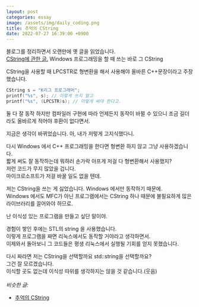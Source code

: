 ```yaml
---
layout: post
categories: essay
image: /assets/img/daily_coding.png
title: 추억의 CString
date: 2022-07-27 16:39:00 +0900
---
```


블로그를 정리하면서 오랜만에 옛 글을 읽었습니다.  
[CString에 관한 글.](/programming/2012/04/12/CString의-비밀.html) Windows 프로그래밍을 할 때 쓰는 바로 그 CString

CString을 사용할 때 LPCSTR로 형변환을 해서 사용해야 올바른 C++문장이라고 주장했습니다.

```c
CString s = "K리그 프로그래머";
printf("%s", s); // 이렇게 쓰지 말고
printf("%s", (LPCSTR)s); // 이렇게 써야 한다고.
```

둘 다 잘 동작 하지만 컴파일러 구현에 따라 언제든지 동작이 바뀔 수 있으니 조금 길더라도 올바르게 적어야 후환이 없다면서.

지금은 생각이 바뀌었습니다.
아, 내가 저렇게 고지식했다니.

다시 Windows 에서 C++ 프로그래밍을 한다면 형변환 하지 않고 그냥 사용하겠습니다.    
짧게 써도 잘 동작하는데 뭐하러 손가락 아프게 저걸 다 형변환해서 사용했지?  
저런 코드가 무지 많았을 겁니다.  
마이크로소프트가 저걸 바꿀 일도 없을 텐데.

저는 CString을 쓰는 게 싫었습니다. Windows 에서만 동작하기 때문에.  
Windows 에서도 MFC가 아닌 프로그램에서는 CString 하나 때문에 불필요하게 많은 라이브러리를 끌어와야 하므로.  

난 이식성 있는 프로그램을 만들고 싶단 말이야.  

경험이 쌓인 후에는 STL의 string 을 사용했습니다.  
이렇게 프로그램을 짜면 리눅스에서도 동작할 거야라고 생각하면서.  
이제와서 돌아보니 그 코드들은 평생 리눅스에서 실행될 기회를 얻지 못했습니다.

다시 짜라면 저는 CString을 선택할까요 std::string을 선택할까요?    
그건 잘 모르겠습니다.  
이식할 곳도 없는데 이식성 따위를 생각하지는 않을 것 같습니다.(웃음)
<br>
<br>
*비슷한 글:*
* [추억의 CString](/essay/2022/07/27/cstring-pragmatic-programmer.html)
